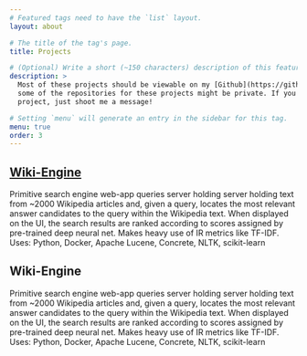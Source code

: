 ```yaml
---
# Featured tags need to have the `list` layout.
layout: about

# The title of the tag's page.
title: Projects

# (Optional) Write a short (~150 characters) description of this featured tag.
description: >
  Most of these projects should be viewable on my [Github](https://github.com/rohantilva/), but
  some of the repositories for these projects might be private. If you'd like to see any private 
  project, just shoot me a message!

# Setting `menu` will generate an entry in the sidebar for this tag.
menu: true
order: 3
---
```


## [Wiki-Engine](https://github.com/rohantilva/Wiki-Engine)
Primitive search engine web-app queries server holding server holding text from ~2000 Wikipedia articles and, given a query, locates the most relevant answer candidates to the query within the Wikipedia text. When displayed on the UI, the search results are ranked according to scores assigned by pre-trained deep neural net. Makes heavy use of IR metrics like TF-IDF. 
Uses: Python, Docker, Apache Lucene, Concrete, NLTK, scikit-learn

## Wiki-Engine
Primitive search engine web-app queries server holding server holding text from ~2000 Wikipedia articles and, given a query, locates the most relevant answer candidates to the query within the Wikipedia text. When displayed on the UI, the search results are ranked according to scores assigned by pre-trained deep neural net. Makes heavy use of IR metrics like TF-IDF. 
Uses: Python, Docker, Apache Lucene, Concrete, NLTK, scikit-learn